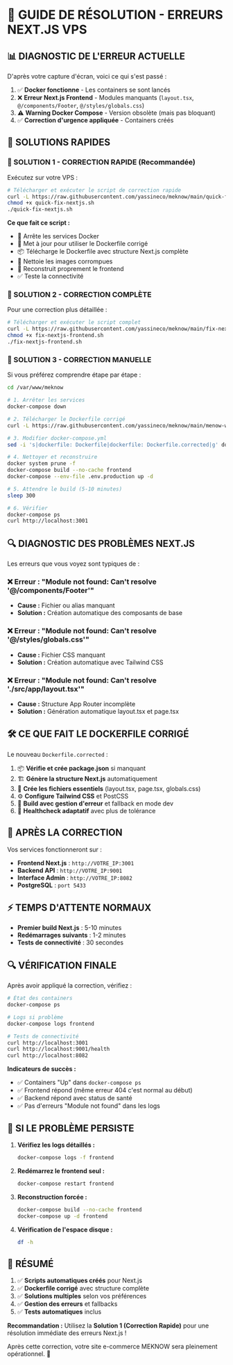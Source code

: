 # 🔧 GUIDE DE RÉSOLUTION - ERREURS NEXT.JS VPS

## 📊 DIAGNOSTIC DE L'ERREUR ACTUELLE

D'après votre capture d'écran, voici ce qui s'est passé :

1. ✅ **Docker fonctionne** - Les containers se sont lancés
2. ❌ **Erreur Next.js Frontend** - Modules manquants (`layout.tsx`, `@/components/Footer`, `@/styles/globals.css`)
3. ⚠️ **Warning Docker Compose** - Version obsolète (mais pas bloquant)
4. ✅ **Correction d'urgence appliquée** - Containers créés

## 🚀 SOLUTIONS RAPIDES

### 🥇 SOLUTION 1 - CORRECTION RAPIDE (Recommandée)

Exécutez sur votre VPS :

```bash
# Télécharger et exécuter le script de correction rapide
curl -L https://raw.githubusercontent.com/yassineco/meknow/main/quick-fix-nextjs.sh -o quick-fix-nextjs.sh
chmod +x quick-fix-nextjs.sh
./quick-fix-nextjs.sh
```

**Ce que fait ce script :**
- 🛑 Arrête les services Docker
- 🔧 Met à jour pour utiliser le Dockerfile corrigé
- 📦 Télécharge le Dockerfile avec structure Next.js complète
- 🧹 Nettoie les images corrompues
- 🚀 Reconstruit proprement le frontend
- ✅ Teste la connectivité

### 🥈 SOLUTION 2 - CORRECTION COMPLÈTE

Pour une correction plus détaillée :

```bash
# Télécharger et exécuter le script complet
curl -L https://raw.githubusercontent.com/yassineco/meknow/main/fix-nextjs-frontend.sh -o fix-nextjs-frontend.sh
chmod +x fix-nextjs-frontend.sh
./fix-nextjs-frontend.sh
```

### 🥉 SOLUTION 3 - CORRECTION MANUELLE

Si vous préférez comprendre étape par étape :

```bash
cd /var/www/meknow

# 1. Arrêter les services
docker-compose down

# 2. Télécharger le Dockerfile corrigé
curl -L https://raw.githubusercontent.com/yassineco/meknow/main/menow-web/Dockerfile.corrected -o menow-web/Dockerfile.corrected

# 3. Modifier docker-compose.yml
sed -i 's|dockerfile: Dockerfile|dockerfile: Dockerfile.corrected|g' docker-compose.yml

# 4. Nettoyer et reconstruire
docker system prune -f
docker-compose build --no-cache frontend
docker-compose --env-file .env.production up -d

# 5. Attendre le build (5-10 minutes)
sleep 300

# 6. Vérifier
docker-compose ps
curl http://localhost:3001
```

## 🔍 DIAGNOSTIC DES PROBLÈMES NEXT.JS

Les erreurs que vous voyez sont typiques de :

### ❌ **Erreur : "Module not found: Can't resolve '@/components/Footer'"**
- **Cause :** Fichier ou alias manquant
- **Solution :** Création automatique des composants de base

### ❌ **Erreur : "Module not found: Can't resolve '@/styles/globals.css'"**
- **Cause :** Fichier CSS manquant 
- **Solution :** Création automatique avec Tailwind CSS

### ❌ **Erreur : "Module not found: Can't resolve './src/app/layout.tsx'"**
- **Cause :** Structure App Router incomplète
- **Solution :** Génération automatique layout.tsx et page.tsx

## 🛠️ CE QUE FAIT LE DOCKERFILE CORRIGÉ

Le nouveau `Dockerfile.corrected` :

1. 📦 **Vérifie et crée package.json** si manquant
2. 🏗️ **Génère la structure Next.js** automatiquement
3. 📄 **Crée les fichiers essentiels** (layout.tsx, page.tsx, globals.css)
4. ⚙️ **Configure Tailwind CSS** et PostCSS
5. 🔨 **Build avec gestion d'erreur** et fallback en mode dev
6. 🏥 **Healthcheck adaptatif** avec plus de tolérance

## 🎯 APRÈS LA CORRECTION

Vos services fonctionneront sur :

- **Frontend Next.js** : `http://VOTRE_IP:3001`
- **Backend API** : `http://VOTRE_IP:9001`
- **Interface Admin** : `http://VOTRE_IP:8082`
- **PostgreSQL** : `port 5433`

## ⚡ TEMPS D'ATTENTE NORMAUX

- **Premier build Next.js** : 5-10 minutes
- **Redémarrages suivants** : 1-2 minutes
- **Tests de connectivité** : 30 secondes

## 🔍 VÉRIFICATION FINALE

Après avoir appliqué la correction, vérifiez :

```bash
# État des containers
docker-compose ps

# Logs si problème
docker-compose logs frontend

# Tests de connectivité
curl http://localhost:3001
curl http://localhost:9001/health
curl http://localhost:8082
```

**Indicateurs de succès :**
- ✅ Containers "Up" dans `docker-compose ps`
- ✅ Frontend répond (même erreur 404 c'est normal au début)
- ✅ Backend répond avec status de santé
- ✅ Pas d'erreurs "Module not found" dans les logs

## 🚨 SI LE PROBLÈME PERSISTE

1. **Vérifiez les logs détaillés :**
   ```bash
   docker-compose logs -f frontend
   ```

2. **Redémarrez le frontend seul :**
   ```bash
   docker-compose restart frontend
   ```

3. **Reconstruction forcée :**
   ```bash
   docker-compose build --no-cache frontend
   docker-compose up -d frontend
   ```

4. **Vérification de l'espace disque :**
   ```bash
   df -h
   ```

## 🎊 RÉSUMÉ

1. ✅ **Scripts automatiques créés** pour Next.js
2. ✅ **Dockerfile corrigé** avec structure complète
3. ✅ **Solutions multiples** selon vos préférences
4. ✅ **Gestion des erreurs** et fallbacks
5. ✅ **Tests automatiques** inclus

**Recommandation :** Utilisez la **Solution 1 (Correction Rapide)** pour une résolution immédiate des erreurs Next.js !

Après cette correction, votre site e-commerce MEKNOW sera pleinement opérationnel. 🎉